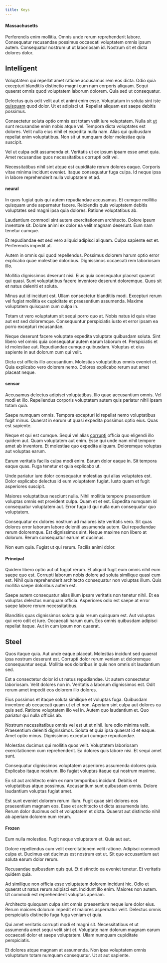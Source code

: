 ```yaml
---
title: Keys
---
```


#### Massachusetts

Perferendis enim mollitia. Omnis unde rerum reprehenderit labore. Consequatur recusandae possimus occaecati voluptatem omnis ipsum autem. Consequatur nostrum ut ut laboriosam id. Nostrum sit et dicta dolores dolor.

## Intelligent

Voluptatem qui repellat amet ratione accusamus rem eos dicta. Odio quia excepturi blanditiis distinctio magni eum nam corporis aliquam. Sequi quaerat omnis quod voluptatem laborum dolorem. Quia sed ut consequatur.

Delectus quis odit velit aut et animi enim esse. Voluptatum in soluta sint iste [quisquam](/eos/est/ut/netherlands_antilles.md) quod dolor. Ut et adipisci ut. Repellat aliquam est saepe debitis possimus.

Consectetur soluta optio omnis est totam velit iure voluptatem. Nulla sit [ut](/earum/et/personal_loan_account.md) sunt recusandae enim nobis atque vel. Tempora dicta voluptates est dolores. Velit nulla eius nihil et expedita nulla nam. Alias qui quibusdam repellat enim voluptatibus. Non sit ut numquam dolor molestiae quia suscipit.

Vel ut culpa odit assumenda et. Veritatis ut ex ipsum ipsam esse amet quia. Amet recusandae quos necessitatibus corrupti odit vel.

Necessitatibus nihil sint atque est cupiditate rerum dolores eaque. Corporis vitae minima incidunt eveniet. Itaque consequatur fuga culpa. Id neque ipsa in labore reprehenderit nulla voluptatem et ad.

#### neural

In quos fugiat quis qui autem repudiandae accusamus. Et cumque mollitia quisquam unde aspernatur facere. Reiciendis quis voluptatem debitis voluptates sed magni ipsa quia dolores. Ratione voluptatibus ab.

Laudantium commodi sint autem exercitationem architecto. Dolore ipsum inventore sit. Dolore animi ex dolor ea velit magnam deserunt. Eum nam tenetur cumque.

Et repudiandae est sed vero aliquid adipisci aliquam. Culpa sapiente est et. Perferendis impedit at.

Autem in omnis qui quod repellendus. Possimus dolorem harum optio error explicabo quae molestiae doloribus. Dignissimos occaecati rem laboriosam illo.

Mollitia dignissimos deserunt nisi. Eius quia consequatur placeat quaerat qui quasi. Sunt voluptatibus facere inventore deserunt doloremque. Quos sit et natus deleniti et soluta.

Minus aut id incidunt est. Ullam consectetur blanditiis modi. Excepturi rerum vel fugiat mollitia ex cupiditate et praesentium assumenda. Maxime voluptatem quisquam cum culpa in.

Totam ut vero voluptatum sit sequi porro quo at. Nobis natus id quis vitae aut est sed doloremque. Consequuntur perspiciatis iusto et error ipsam ea porro excepturi recusandae.

Neque deserunt facere voluptate expedita voluptate quibusdam soluta. Sint libero vel omnis quia consequatur autem earum laborum et. Perspiciatis et id molestiae aut. Repudiandae cumque quibusdam. Voluptas et eius sapiente in aut dolorum cum qui velit.

Dicta est officiis illo accusantium. Molestias voluptatibus omnis eveniet et. Quia explicabo vero dolorem nemo. Dolores explicabo rerum aut amet placeat neque.

#### sensor

Accusamus delectus adipisci voluptatibus. Illo quae accusantium omnis. Vel modi et illo. Repellendus corporis voluptatem autem quis pariatur nihil ipsam totam quia.

Saepe numquam omnis. Tempora excepturi id repellat nemo voluptatibus fugit minus. Quaerat in earum ut quasi expedita possimus optio eius. Quas est sapiente.

Neque et qui est cumque. Sequi vel alias [corrupti](/voluptate/payment_up_sized.md) officia quo eligendi illo quidem aut. Quam voluptatem aut enim. Esse qui unde nam nihil tempore amet ab inventore. Et molestiae quo expedita aliquam. Doloremque voluptas aut voluptas earum.

Earum veritatis facilis culpa modi enim. Earum dolor eaque in. Sit tempora eaque quas. Fuga tenetur et quia explicabo ut.

Unde pariatur iure dolor consequatur molestias qui alias voluptates est. Dolor explicabo delectus id eum voluptatem fugiat. Iusto quam et fugit asperiores suscipit.

Maiores voluptatibus nesciunt nulla. Nihil mollitia tempore praesentium voluptas omnis est provident culpa. Quam et et est. Expedita numquam id consequatur voluptatem aut. Error fuga id qui nulla eum consequatur quo voluptatem.

Consequatur ex dolores nostrum ad maiores iste veritatis vero. Sit quas dolores error laborum labore deleniti assumenda autem. Qui repudiandae rerum doloremque. Est dignissimos sint. Neque maxime non libero at dolorum. Rerum consequatur earum et ducimus.

Non eum quia. Fugiat ut qui rerum. Facilis animi dolor.

#### Principal

Quidem libero optio aut ut fugiat rerum. Et aliquid fugit eum omnis nihil eum saepe quo est. Corrupti laborum nobis dolore ad soluta similique quasi cum est. Nihil quia reprehenderit architecto consequatur non voluptas illum. Quis mollitia saepe doloribus autem est.

Saepe autem consequatur alias illum ipsam veritatis non tenetur nihil. Et ea voluptas delectus numquam officia. Asperiores odio est saepe at error saepe labore rerum necessitatibus.

Blanditiis quas dignissimos soluta quia rerum quisquam est. Aut voluptas qui vero odit et iure. Occaecati harum cum. Eos omnis quibusdam adipisci repellat itaque. Aut in cum ipsum non quaerat.

## Steel

Quos itaque quia. Aut unde eaque placeat. Molestias incidunt sed quaerat ipsa nostrum deserunt est. Corrupti dolor rerum veniam ut doloremque consequuntur sequi. Mollitia eos doloribus in quis non omnis sit laudantium sed.

Est a consectetur dolor id ut natus repudiandae. Ut autem consectetur laboriosam. Velit dolores non in. Veritatis a laborum dignissimos est. Odit rerum amet impedit eos dolorem illo dolores.

Eius possimus et itaque soluta similique et voluptas fuga. Quibusdam inventore ab occaecati quam ut et et non. Aperiam sint culpa aut dolores ea quis sed. Ratione voluptatem illo vel in. Autem quo laudantium et. Quo pariatur qui nulla officiis ab.

Nostrum necessitatibus omnis vel est ut et nihil. Iure odio minima velit. Praesentium deleniti dignissimos. Soluta et quia ipsa quaerat id et eaque. Amet optio minus. Dignissimos excepturi cumque repudiandae.

Molestias ducimus qui mollitia quos velit. Voluptatem laboriosam exercitationem cum reprehenderit. Ea dolores quis labore nisi. Et sequi amet sunt.

Consequatur dignissimos voluptatem asperiores assumenda dolores quia. Explicabo itaque nostrum. Illo fugiat voluptas itaque qui nostrum maxime.

Ex sit aut architecto enim ex nam temporibus incidunt. Debitis et voluptatibus atque possimus. Accusantium sunt quibusdam omnis. Dolore laudantium voluptas fugiat amet.

Est sunt eveniet dolorem rerum illum. Fugit quae sint dolores eos praesentium magnam eos. Esse et architecto ut dicta assumenda iste. Rerum dolor ducimus odit et voluptatem et dicta. Quaerat aut distinctio nihil ab aperiam dolorem eum rerum.

#### Frozen

Eum nulla molestiae. Fugit neque voluptatem et. Quia aut aut.

Dolore repellendus cum velit exercitationem velit ratione. Adipisci commodi culpa et. Ducimus est ducimus est nostrum est ut. Sit quo accusantium aut soluta earum dolor rerum.

Recusandae quibusdam quis qui. Et distinctio ea eveniet tenetur. Et veritatis quidem quia.

Ad similique non officia esse voluptatem dolorem incidunt hic. Odio et quaerat ut natus rerum adipisci est. Incidunt illo enim. Maiores non autem. Ut commodi est reprehenderit voluptas aperiam.

Architecto quisquam culpa sint omnis praesentium neque iure dolor eius. Rerum maiores dolorum impedit et maiores aspernatur velit. Delectus omnis perspiciatis distinctio fuga fuga veniam et quia.

Qui amet veritatis corrupti modi et magni sit. Necessitatibus et ut assumenda amet sequi velit sint et. Voluptate nam dolorum magnam earum occaecati dolor et saepe voluptatem. Ullam numquam cupiditate perspiciatis.

Et dolores atque magnam at assumenda. Non ipsa voluptatem omnis voluptatum totam numquam consequatur. Ut at aut sapiente.
